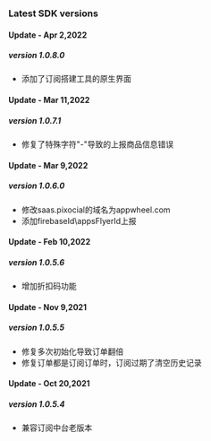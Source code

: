 ### Latest SDK versions

#### Update - Apr 2,2022
##### version 1.0.8.0
- 添加了订阅搭建工具的原生界面

#### Update - Mar 11,2022
##### version 1.0.7.1
- 修复了特殊字符"-"导致的上报商品信息错误

#### Update - Mar 9,2022
##### version 1.0.6.0
- 修改saas.pixocial的域名为appwheel.com
- 添加firebaseId\appsFlyerId上报


#### Update - Feb 10,2022
##### version 1.0.5.6
- 增加折扣码功能

#### Update - Nov 9,2021
##### version 1.0.5.5
- 修复多次初始化导致订单翻倍
- 修复订单都是订阅订单时，订阅过期了清空历史记录

#### Update - Oct 20,2021
##### version 1.0.5.4
- 兼容订阅中台老版本